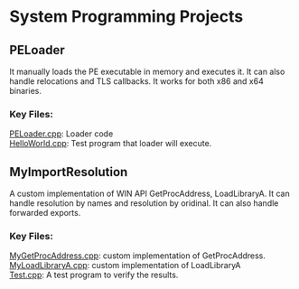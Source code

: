 # System Programming Projects
## PELoader
It manually loads the PE executable in memory and executes it. It can also handle relocations and TLS callbacks. It works for both x86 and x64 binaries.
### Key Files:
 [PELoader.cpp](https://github.com/irshadqemu/SystemProgramming/blob/master/PELoader/PELoader/PELoader.cpp): Loader code  
 [HelloWorld.cpp](https://github.com/irshadqemu/SystemProgramming/blob/master/PELoader/HelloWorld/HelloWorld.cpp): Test program that loader will execute.
 
 ## MyImportResolution
 A custom implementation of WIN API GetProcAddress, LoadLibraryA. It can handle resolution by names and resolution by oridinal. It can also handle forwarded exports. 
### Key Files:
[MyGetProcAddress.cpp](https://github.com/irshadqemu/SystemProgramming/blob/master/MyImportResolution/MyImportResolution/MyGetProcAddress.cpp): custom implementation of GetProcAddress.  
[MyLoadLibraryA.cpp](https://github.com/irshadqemu/SystemProgramming/blob/master/MyImportResolution/MyImportResolution/MyLoadLibraryA.cpp): custom implementation of LoadLibraryA  
[Test.cpp](https://github.com/irshadqemu/SystemProgramming/blob/master/MyImportResolution/Test/Test.cpp): A test program to verify the results.  
